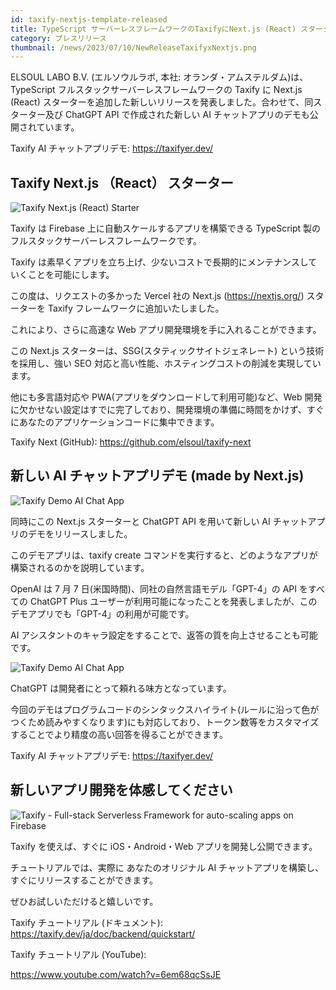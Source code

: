 ```yaml
---
id: taxify-nextjs-template-released
title: TypeScript サーバーレスフレームワークのTaxifyにNext.js (React) スターターを追加。新しいAIチャットアプリデモも公開。
category: プレスリリース
thumbnail: /news/2023/07/10/NewReleaseTaxifyxNextjs.png
---
```


ELSOUL LABO B.V. (エルソウルラボ, 本社: オランダ・アムステルダム)は、TypeScript フルスタックサーバーレスフレームワークの Taxify に Next.js (React) スターターを追加した新しいリリースを発表しました。合わせて、同スターター及び ChatGPT API で作成された新しい AI チャットアプリのデモも公開されています。

Taxify AI チャットアプリデモ: https://taxifyer.dev/

## Taxify Next.js （React） スターター

![Taxify Next.js (React) Starter](/news/2023/07/10/WebAppBoilerplate.png)

Taxify は Firebase 上に自動スケールするアプリを構築できる TypeScript 製のフルスタックサーバーレスフレームワークです。

Taxify は素早くアプリを立ち上げ、少ないコストで長期的にメンテナンスしていくことを可能にします。

この度は、リクエストの多かった Vercel 社の Next.js (https://nextjs.org/) スターターを Taxify フレームワークに追加いたしました。

これにより、さらに高速な Web アプリ開発環境を手に入れることができます。

この Next.js スターターは、SSG(スタティックサイトジェネレート) という技術を採用し、強い SEO 対応と高い性能、ホスティングコストの削減を実現しています。

他にも多言語対応や PWA(アプリをダウンロードして利用可能)など、Web 開発に欠かせない設定はすでに完了しており、開発環境の準備に時間をかけず、すぐにあなたのアプリケーションコードに集中できます。

Taxify Next (GitHub): https://github.com/elsoul/taxify-next

## 新しい AI チャットアプリデモ (made by Next.js)

![Taxify Demo AI Chat App](/news/2023/07/10/CreateChatRoom.png)

同時にこの Next.js スターターと ChatGPT API を用いて新しい AI チャットアプリのデモをリリースしました。

このデモアプリは、taxify create コマンドを実行すると、どのようなアプリが構築されるのかを説明しています。

OpenAI は 7 月 7 日(米国時間)、同社の自然言語モデル「GPT-4」の API をすべての ChatGPT Plus ユーザーが利用可能になったことを発表しましたが、このデモアプリでも「GPT-4」の利用が可能です。

AI アシスタントのキャラ設定をすることで、返答の質を向上させることも可能です。

![Taxify Demo AI Chat App](/news/2023/07/10/ChatWithCodeHighlight.png)

ChatGPT は開発者にとって頼れる味方となっています。

今回のデモはプログラムコードのシンタックスハイライト(ルールに沿って色がつくため読みやすくなります)にも対応しており、トークン数等をカスタマイズすることでより精度の高い回答を得ることができます。

Taxify AI チャットアプリデモ: https://taxifyer.dev/

## 新しいアプリ開発を体感してください

![Taxify - Full-stack Serverless Framework for auto-scaling apps on Firebase](/news/2023/06/13/EffortlessServerlessTaxify.png)

Taxify を使えば、すぐに iOS・Android・Web アプリを開発し公開できます。

チュートリアルでは、実際に あなたのオリジナル AI チャットアプリを構築し、すぐにリリースすることができます。

ぜひお試しいただけると嬉しいです。

Taxify チュートリアル (ドキュメント): https://taxify.dev/ja/doc/backend/quickstart/

Taxify チュートリアル (YouTube):

https://www.youtube.com/watch?v=6em68qcSsJE
